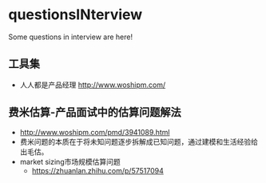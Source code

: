 # questionsINterview
Some questions in interview are here!

## 工具集
- 人人都是产品经理 http://www.woshipm.com/

## 费米估算-产品面试中的估算问题解法
- http://www.woshipm.com/pmd/3941089.html
- 费米问题的本质在于将未知问题逐步拆解成已知问题，通过建模和生活经验给出毛估。
- market sizing市场规模估算问题
    - https://zhuanlan.zhihu.com/p/57517094 
